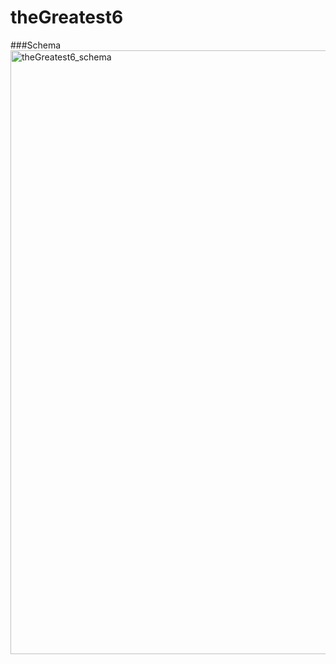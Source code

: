 # theGreatest6

###Schema
<img width="966" alt="theGreatest6_schema" src="https://user-images.githubusercontent.com/99451702/193754601-658e19f2-dbf1-47c8-9761-d19d2b98f51a.png">
